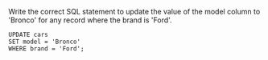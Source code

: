Write the correct SQL statement to update the value of the model column to 'Bronco' for any record where the brand is 'Ford'.

    UPDATE cars
    SET model = 'Bronco'
    WHERE brand = 'Ford';
